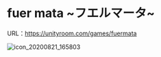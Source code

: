 # fuer mata ~フエルマータ~ 
URL：https://unityroom.com/games/fuermata

![icon_20200821_165803](https://github.com/user-attachments/assets/faee21ea-61ca-41b5-b326-75afb4dcee33)
